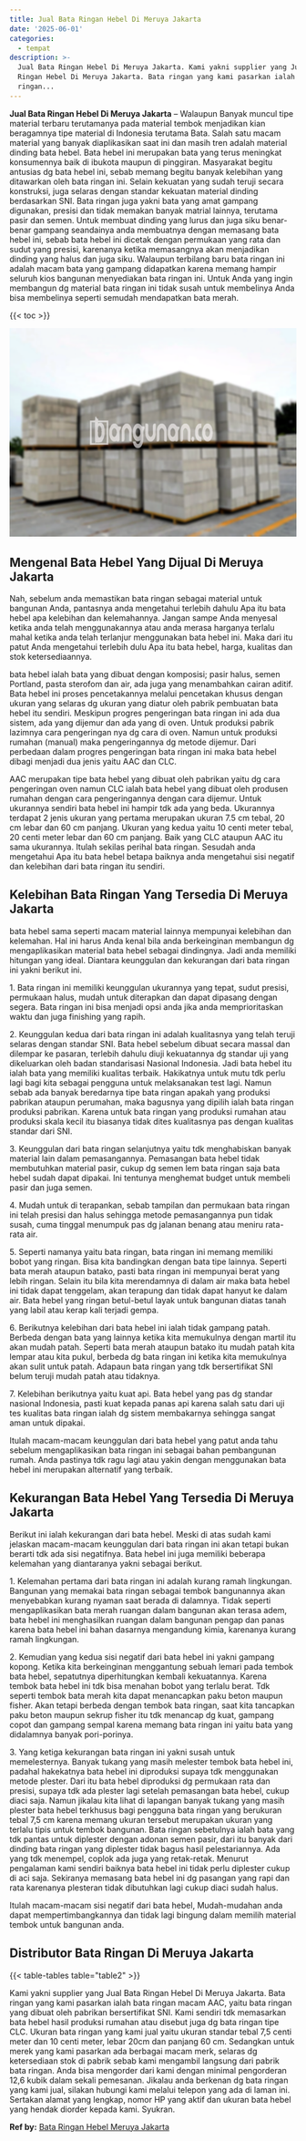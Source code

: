 ```yaml
---
title: Jual Bata Ringan Hebel Di Meruya Jakarta
date: '2025-06-01'
categories:
  - tempat
description: >-
  Jual Bata Ringan Hebel Di Meruya Jakarta. Kami yakni supplier yang Jual Bata
  Ringan Hebel Di Meruya Jakarta. Bata ringan yang kami pasarkan ialah bata
  ringan...
---
```


**Jual Bata Ringan Hebel Di Meruya Jakarta** – Walaupun Banyak muncul tipe material terbaru terutamanya pada material tembok menjadikan kian beragamnya tipe material di Indonesia terutama Bata. Salah satu macam material yang banyak diaplikasikan saat ini dan masih tren adalah material dinding bata hebel. Bata hebel ini merupakan bata yang terus meningkat konsumennya baik di ibukota maupun di pinggiran. Masyarakat begitu antusias dg bata hebel ini, sebab memang begitu banyak kelebihan yang ditawarkan oleh bata ringan ini. Selain kekuatan yang sudah teruji secara konstruksi, juga selaras dengan standar kekuatan material dinding berdasarkan SNI. Bata ringan juga yakni bata yang amat gampang digunakan, presisi dan tidak memakan banyak matrial lainnya, terutama pasir dan semen. Untuk membuat dinding yang lurus dan juga siku benar-benar gampang seandainya anda membuatnya dengan memasang bata hebel ini, sebab bata hebel ini dicetak dengan permukaan yang rata dan sudut yang presisi, karenanya ketika memasangnya akan menjadikan dinding yang halus dan juga siku. Walaupun terbilang baru bata ringan ini adalah macam bata yang gampang didapatkan karena memang hampir seluruh kios bangunan menyediakan bata ringan ini. Untuk Anda yang ingin membangun dg material bata ringan ini tidak susah untuk membelinya Anda bisa membelinya seperti semudah mendapatkan bata merah.

{{< toc >}}

![Jual Bata Ringan Hebel Di Meruya Jakarta](/images/jual-hebel-murah-26.png)

## Mengenal Bata Hebel Yang Dijual Di Meruya Jakarta

Nah, sebelum anda memastikan bata ringan sebagai material untuk bangunan Anda, pantasnya anda mengetahui terlebih dahulu Apa itu bata hebel apa kelebihan dan kelemahannya. Jangan sampe Anda menyesal ketika anda telah menggunakannya atau anda merasa harganya terlalu mahal ketika anda telah terlanjur menggunakan bata hebel ini. Maka dari itu patut Anda mengetahui terlebih dulu Apa itu bata hebel, harga, kualitas dan stok ketersediaannya.

bata hebel ialah bata yang dibuat dengan komposisi; pasir halus, semen Portland, pasta sterofom dan air, ada juga yang menambahkan cairan aditif. Bata hebel ini proses pencetakannya melalui pencetakan khusus dengan ukuran yang selaras dg ukuran yang diatur oleh pabrik pembuatan bata hebel itu sendiri. Meskipun progres pengeringan bata ringan ini ada dua sistem, ada yang dijemur dan ada yang di oven. Untuk produksi pabrik lazimnya cara pengeringan nya dg cara di oven. Namun untuk produksi rumahan (manual) maka pengeringannya dg metode dijemur. Dari perbedaan dalam progres pengeringan bata ringan ini maka bata hebel dibagi menjadi dua jenis yaitu AAC dan CLC.

AAC merupakan tipe bata hebel yang dibuat oleh pabrikan yaitu dg cara pengeringan oven namun CLC ialah bata hebel yang dibuat oleh produsen rumahan dengan cara pengeringannya dengan cara dijemur. Untuk ukurannya sendiri bata hebel ini hampir tdk ada yang beda. Ukurannya terdapat 2 jenis ukuran yang pertama merupakan ukuran 7.5 cm tebal, 20 cm lebar dan 60 cm panjang. Ukuran yang kedua yaitu 10 centi meter tebal, 20 centi meter lebar dan 60 cm panjang. Baik yang CLC ataupun AAC itu sama ukurannya. Itulah sekilas perihal bata ringan. Sesudah anda mengetahui Apa itu bata hebel betapa baiknya anda mengetahui sisi negatif dan kelebihan dari bata ringan itu sendiri.

## Kelebihan Bata Ringan Yang Tersedia Di Meruya Jakarta

bata hebel sama seperti macam material lainnya mempunyai kelebihan dan kelemahan. Hal ini harus Anda kenal bila anda berkeinginan membangun dg mengaplikasikan material bata hebel sebagai dindingnya. Jadi anda memiliki hitungan yang ideal. Diantara keunggulan dan kekurangan dari bata ringan ini yakni berikut ini.

1\. Bata ringan ini memiliki keunggulan ukurannya yang tepat, sudut presisi, permukaan halus, mudah untuk diterapkan dan dapat dipasang dengan segera. Bata ringan ini bisa menjadi opsi anda jika anda memprioritaskan waktu dan juga finishing yang rapih.

2\. Keunggulan kedua dari bata ringan ini adalah kualitasnya yang telah teruji selaras dengan standar SNI. Bata hebel sebelum dibuat secara massal dan dilempar ke pasaran, terlebih dahulu diuji kekuatannya dg standar uji yang dikeluarkan oleh badan standarisasi Nasional Indonesia. Jadi bata hebel itu ialah bata yang memiliki kualitas terbaik. Hakikatnya untuk mutu tdk perlu lagi bagi kita sebagai pengguna untuk melaksanakan test lagi. Namun sebab ada banyak beredarnya tipe bata ringan apakah yang produksi pabrikan ataupun perumahan, maka bagusnya yang dipilih ialah bata ringan produksi pabrikan. Karena untuk bata ringan yang produksi rumahan atau produksi skala kecil itu biasanya tidak dites kualitasnya pas dengan kualitas standar dari SNI.

3\. Keunggulan dari bata ringan selanjutnya yaitu tdk menghabiskan banyak material lain dalam pemasangannya. Pemasangan bata hebel tidak membutuhkan material pasir, cukup dg semen lem bata ringan saja bata hebel sudah dapat dipakai. Ini tentunya menghemat budget untuk membeli pasir dan juga semen.

4\. Mudah untuk di terapankan, sebab tampilan dan permukaan bata ringan ini telah presisi dan halus sehingga metode pemasangannya pun tidak susah, cuma tinggal menumpuk pas dg jalanan benang atau meniru rata-rata air.

5\. Seperti namanya yaitu bata ringan, bata ringan ini memang memiliki bobot yang ringan. Bisa kita bandingkan dengan bata tipe lainnya. Seperti bata merah ataupun batako, pasti bata ringan ini mempunyai berat yang lebih ringan. Selain itu bila kita merendamnya di dalam air maka bata hebel ini tidak dapat tenggelam, akan terapung dan tidak dapat hanyut ke dalam air. Bata hebel yang ringan betul-betul layak untuk bangunan diatas tanah yang labil atau kerap kali terjadi gempa.

6\. Berikutnya kelebihan dari bata hebel ini ialah tidak gampang patah. Berbeda dengan bata yang lainnya ketika kita memukulnya dengan martil itu akan mudah patah. Seperti bata merah ataupun batako itu mudah patah kita lempar atau kita pukul, berbeda dg bata ringan ini ketika kita memukulnya akan sulit untuk patah. Adapaun bata ringan yang tdk bersertifikat SNI belum teruji mudah patah atau tidaknya.

7\. Kelebihan berikutnya yaitu kuat api. Bata hebel yang pas dg standar nasional Indonesia, pasti kuat kepada panas api karena salah satu dari uji tes kualitas bata ringan ialah dg sistem membakarnya sehingga sangat aman untuk dipakai.

Itulah macam-macam keunggulan dari bata hebel yang patut anda tahu sebelum mengaplikasikan bata ringan ini sebagai bahan pembangunan rumah. Anda pastinya tdk ragu lagi atau yakin dengan menggunakan bata hebel ini merupakan alternatif yang terbaik.

## Kekurangan Bata Hebel Yang Tersedia Di Meruya Jakarta

Berikut ini ialah kekurangan dari bata hebel. Meski di atas sudah kami jelaskan macam-macam keunggulan dari bata ringan ini akan tetapi bukan berarti tdk ada sisi negatifnya. Bata hebel ini juga memiliki beberapa kelemahan yang diantaranya yakni sebagai berikut.

1\. Kelemahan pertama dari bata ringan ini adalah kurang ramah lingkungan. Bangunan yang memakai bata ringan sebagai tembok bangunannya akan menyebabkan kurang nyaman saat berada di dalamnya. Tidak seperti mengaplikasikan bata merah ruangan dalam bangunan akan terasa adem, bata hebel ini menghasilkan ruangan dalam bangunan pengap dan panas karena bata hebel ini bahan dasarnya mengandung kimia, karenanya kurang ramah lingkungan.

2\. Kemudian yang kedua sisi negatif dari bata hebel ini yakni gampang kopong. Ketika kita berkeinginan menggantung sebuah lemari pada tembok bata hebel, sepatutnya diperhitungkan kembali kekuatannya. Karena tembok bata hebel ini tdk bisa menahan bobot yang terlalu berat. Tdk seperti tembok bata merah kita dapat menancapkan paku beton maupun fisher. Akan tetapi berbeda dengan tembok bata ringan, saat kita tancapkan paku beton maupun sekrup fisher itu tdk menancap dg kuat, gampang copot dan gampang sempal karena memang bata ringan ini yaitu bata yang didalamnya banyak pori-porinya.

3\. Yang ketiga kekurangan bata ringan ini yakni susah untuk memelesternya. Banyak tukang yang masih melester tembok bata hebel ini, padahal hakekatnya bata hebel ini diproduksi supaya tdk menggunakan metode plester. Dari itu bata hebel diproduksi dg permukaan rata dan presisi, supaya tdk ada plester lagi setelah pemasangan bata hebel, cukup diaci saja. Namun jikalau kita lihat di lapangan banyak tukang yang masih plester bata hebel terkhusus bagi pengguna bata ringan yang berukuran tebal 7,5 cm karena memang ukuran tersebut merupakan ukuran yang terlalu tipis untuk tembok bangunan. Bata ringan sebetulnya ialah bata yang tdk pantas untuk diplester dengan adonan semen pasir, dari itu banyak dari dinding bata ringan yang diplester tidak bagus hasil pelestariannya. Ada yang tdk menempel, coplok ada juga yang retak-retak. Menurut pengalaman kami sendiri baiknya bata hebel ini tidak perlu diplester cukup di aci saja. Sekiranya memasang bata hebel ini dg pasangan yang rapi dan rata karenanya plesteran tidak dibutuhkan lagi cukup diaci sudah halus.

Itulah macam-macam sisi negatif dari bata hebel, Mudah-mudahan anda dapat mempertimbangkannya dan tidak lagi bingung dalam memilih material tembok untuk bangunan anda.

## Distributor Bata Ringan Di Meruya Jakarta

{{< table-tables table="table2" >}}

Kami yakni supplier yang Jual Bata Ringan Hebel Di Meruya Jakarta. Bata ringan yang kami pasarkan ialah bata ringan macam AAC, yaitu bata ringan yang dibuat oleh pabrikan bersertifikat SNI. Kami sendiri tdk memasarkan bata hebel hasil produksi rumahan atau disebut juga dg bata ringan tipe CLC. Ukuran bata ringan yang kami jual yaitu ukuran standar tebal 7,5 centi meter dan 10 centi meter, lebar 20cm dan panjang 60 cm. Sedangkan untuk merek yang kami pasarkan ada berbagai macam merk, selaras dg ketersediaan stok di pabrik sebab kami mengambil langsung dari pabrik bata ringan. Anda bisa mengorder dari kami dengan minimal pengorderan 12,6 kubik dalam sekali pemesanan. Jikalau anda berkenan dg bata ringan yang kami jual, silakan hubungi kami melalui telepon yang ada di laman ini. Sertakan alamat yang lengkap, nomor HP yang aktif dan ukuran bata hebel yang hendak diorder kepada kami. Syukran.

**Ref by:** [Bata Ringan Hebel Meruya Jakarta](https://id.wikipedia.org/wiki/Bata)
